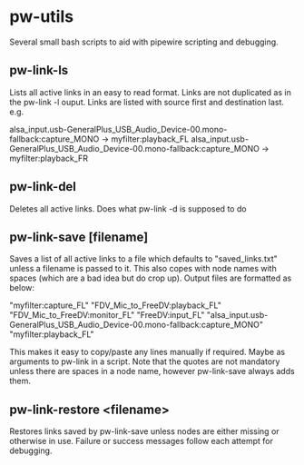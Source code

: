 # pw-utils
Several small bash scripts to aid with pipewire scripting and debugging.

## pw-link-ls
Lists all active links in an easy to read format. Links are not duplicated as in the pw-link -l ouput.
Links are listed with source first and destination last. e.g.

alsa_input.usb-GeneralPlus_USB_Audio_Device-00.mono-fallback:capture_MONO -> myfilter:playback_FL
alsa_input.usb-GeneralPlus_USB_Audio_Device-00.mono-fallback:capture_MONO -> myfilter:playback_FR

## pw-link-del
Deletes all active links. Does what pw-link -d is supposed to do

## pw-link-save [filename]
Saves a list of all active links to a file which defaults to "saved_links.txt" unless a filename is passed to it.
This also copes with node names with spaces (which are a bad idea but do crop up).
Output files are formatted as below:

"myfilter:capture_FL" "FDV_Mic_to_FreeDV:playback_FL"
"FDV_Mic_to_FreeDV:monitor_FL" "FreeDV:input_FL"
"alsa_input.usb-GeneralPlus_USB_Audio_Device-00.mono-fallback:capture_MONO" "myfilter:playback_FL"

This makes it easy to copy/paste any lines manually if required. Maybe as arguments to pw-link in a script.
Note that the quotes are not mandatory unless there are spaces in a node name, however pw-link-save
always adds them.

## pw-link-restore \<filename\>
Restores links saved by pw-link-save unless nodes are either missing or otherwise in use.
Failure or success messages follow each attempt for debugging.
